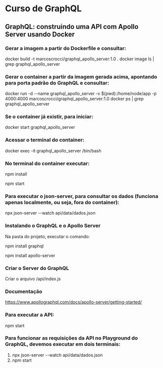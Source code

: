 # Curso de GraphQL

## GraphQL: construindo uma API com Apollo Server usando Docker

### Gerar a imagem a partir do Dockerfile e consultar:

docker build -t marcoscrocci/graphql_apollo_server:1.0 .
docker image ls | grep graphql_apollo_server

### Gerar o container a partir da imagem gerada acima, apontando para porta padrão do GraphQL e consultar:

docker run -d --name graphql_apollo_server -v $(pwd):/home/node/app -p 4000:4000 marcoscrocci/graphql_apollo_server:1.0
docker ps | grep graphql_apollo_server

### Se o container já existir, para iniciar:
docker start graphql_apollo_server

### Acessar o terminal do container:
docker exec -it graphql_apollo_server /bin/bash

### No terminal do container executar:
npm install

npm start


### Para executar o json-server, para consultar os dados (funciona apenas localmente, ou seja, fora do container):
npx json-server --watch api/data/dados.json

### Instalando o GraphQL e o Apollo Server

Na pasta do projeto, executar o comando:

npm install graphql

npm install apollo-server

### Criar o Server do GraphQL

Criar o arquivo /api/index.js

### Documentação

https://www.apollographql.com/docs/apollo-server/getting-started/

### Para executar a API:
npm start

### Para funcionar as requisições da API no Playground do GraphQL, devemos executar em dois terminais:
1) npx json-server --watch api/data/dados.json
2) npm start


